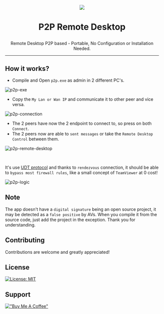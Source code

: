 <p align="center">
  <img src="ico/p2p.ico" />
</p>

# <p align="center">P2P Remote Desktop</p>

<p align="center">Remote Desktop P2P based - Portable, No Configuration or Installation Needed.</p>

<hr />

## How it works?

- Compile and Open `p2p.exe` as admin in 2 different PC's.

![p2p-exe](img/p2p-exe.png)

- Copy the `My Lan or Wan IP` and communicate it to other peer and vice versa.

![p2p-connection](img/p2p-connection.png)

- The 2 peers have now the 2 endpoint to connect to, so press on both `Connect`.
- The 2 peers now are able to `sent messages` or take the `Remote Desktop Control` between them.

![p2p-remote-desktop](img/p2p-remote-desktop.png)

</br >

It's use [UDT protocol](https://en.wikipedia.org/wiki/UDP-based_Data_Transfer_Protocol)
and thanks to `rendezvous` connection, it should be able to `bypass most firewall rules`, like a small concept of `TeamViewer` at 0 cost!

![p2p-logic](img/p2p-logic.png)

## Note

The app doesn't have a `digital signature` being an open source project, it may be detected as a `false positive` by AVs. When you compile it from the source code, just add the project in the exception. Thank you for understanding.

## Contributing

Contributions are welcome and greatly appreciated!

## License

[![License: MIT](https://img.shields.io/badge/License-MIT-blue.svg?style=for-the-badge&logo=AdGuard)](LICENSE)

## Support

[!["Buy Me A Coffee"](https://www.buymeacoffee.com/assets/img/custom_images/orange_img.png)](https://www.buymeacoffee.com/mirotalk/p2p-remote-desktop-portable)
